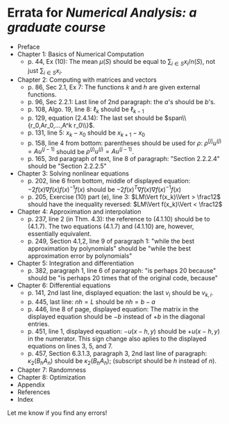 # Errata for *Numerical Analysis: a graduate course*

* Preface
* Chapter 1: Basics of Numerical Computation
  * p. 44, Ex (10): The mean $\mu(S)$ should be equal to $\sum_{i\in S}x_i/n(S)$, not just $\sum_{i\in S}x_i$.
* Chapter 2: Computing with matrices and vectors
  * p. 86, Sec 2.1, Ex 7: The functions *k* and *h* are given external functions.
  * p. 96, Sec 2.2.1: Last line of 2nd paragraph: the *a*'s should be *b*'s.
  * p. 108, Algo. 19, line 8: $\ell_k$ should be $\ell_{k-1}$
  * p. 129, equation (2.4.14): The last set should be $span\\{r_0,Ar_0,...,A^k r_0\\}$.
  * p. 131, line 5: $x_k-x_0$ should be $x_{k+1}-x_0$
  * p. 158, line 4 from bottom: parentheses should be used for $\rho$: $\rho^{[j]}u^{(j)} = A u^{(j-1)}$ should be  $\rho^{(j)}u^{(j)} = A u^{(j-1)}$.
  * p. 165, 3rd paragraph of text, line 8 of paragraph: "Section 2.2.2.4" should be "Section 2.2.2.5"
* Chapter 3: Solving nonlinear equations
  * p. 202, line 6 from bottom, middle of displayed equation: $-2f(x)\nabla f(x)f(x)^{-1}f(x)$ should be $-2f(x)^T\nabla f(x)\nabla f(x)^{-1}f(x)$
  * p. 205, Exercise (10) part (e), line 3: $LM\Vert f(x_k)\Vert > \frac12$ should have the inequality reversed: $LM\Vert f(x_k)\Vert < \frac12$
* Chapter 4: Approximation and interpolation
  * p. 237, line 2 (in Thm. 4.3): the reference to (4.1.10) should be to (4.1.7). The two equations (4.1.7) and (4.1.10) are, however, essentially equivalent.
  * p. 249, Section 4.1,2, line 9 of paragraph 1: "while the best approximation by polynomials" should be "while the best approximation error by polynomials"
* Chapter 5: Integration and differentiation
  * p. 382, paragraph 1, line 6 of paragraph: "is perhaps 20 because" should be "is perhaps 20 times that of the original code, because"
* Chapter 6: Differential equations
  * p. 141, 2nd last line, displayed equation: the last $v_i$ should be $v_{k,i}$.
  * p. 445, last line: $n h = L$ should be $n h = b-a$
  * p. 446, line 8 of page, displayed equation: The matrix in the displayed equation should be $-b$ instead of $+b$ in the diagonal entries.
  * p. 451, line 1, displayed equation: $-u(x-h,y)$ should be $+u(x-h,y)$ in the numerator. This sign change also aplies to the displayed equations on lines 3, 5, and 7.
  * p. 457, Section 6.3.1.3, paragraph 3, 2nd last line of paragraph: $\kappa_2(B_h A_n)$ should be $\kappa_2(B_h A_h)$; (subscript should be $h$ instead of $n$).
* Chapter 7: Randomness
* Chapter 8: Optimization
* Appendix
* References
* Index

Let me know if you find any errors!
